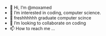- 👋 Hi, I’m @moxamed
- 👀 I’m interested in coding, computer science.
- 🌱 freshhhhhh graduate computer scince
- 💞️ I’m looking to collaborate on coding 
- 📫 How to reach me ...

<!---
moxamed/moxamed is a ✨ special ✨ repository because its `README.md` (this file) appears on your GitHub profile.
You can click the Preview link to take a look at your changes.
--->
